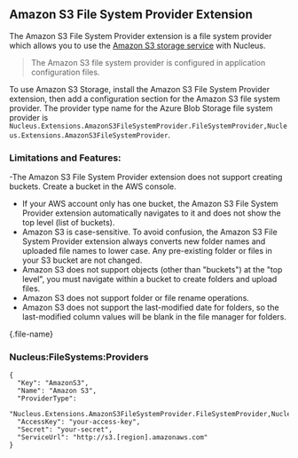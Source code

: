 ## Amazon S3 File System Provider Extension
The Amazon S3 File System Provider extension is a file system provider which allows you to use the [Amazon S3 storage service](https://aws.amazon.com/s3/) with Nucleus.

> The Amazon S3 file system provider is configured in application configuration files.  

To use Amazon S3 Storage, install the Amazon S3 File System Provider extension, then add a configuration section for the Amazon S3 file system 
provider.  The provider type name for the Azure Blob Storage file system provider is 
`Nucleus.Extensions.AmazonS3FileSystemProvider.FileSystemProvider,Nucleus.Extensions.AmazonS3FileSystemProvider`.

### Limitations and Features:
 -The Amazon S3 File System Provider extension does not support creating buckets.  Create a bucket in the AWS console.  
- If your AWS account only has one bucket, the Amazon S3 File System Provider extension automatically navigates to it and does not show the top level (list of buckets).
- Amazon S3 is case-sensitive.  To avoid confusion, the Amazon S3 File System Provider extension always converts new folder names and uploaded file names to lower 
case.  Any pre-existing folder or files in your S3 bucket are not changed.
- Amazon S3 does not support objects (other than "buckets") at the "top level", you must navigate within a bucket to create folders and upload files.
- Amazon S3 does not support folder or file rename operations.
- Amazon S3 does not support the last-modified date for folders, so the last-modified column values will be blank in the file manager for folders.

{.file-name}
### Nucleus:FileSystems:Providers
```
{
  "Key": "AmazonS3",
  "Name": "Amazon S3",
  "ProviderType": 
    "Nucleus.Extensions.AmazonS3FileSystemProvider.FileSystemProvider,Nucleus.Extensions.AmazonS3FileSystemProvider",
  "AccessKey": "your-access-key",
  "Secret": "your-secret",
  "ServiceUrl": "http://s3.[region].amazonaws.com"
}
```
